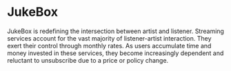 # JukeBox


JukeBox is redefining the intersection between artist and listener. Streaming services account for the vast majority of listener-artist interaction. They exert their control through monthly rates. As users accumulate time and money invested in these services, they become increasingly dependent and reluctant to unsubscribe due to a price or policy change. 
